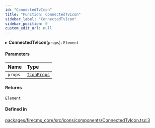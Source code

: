 ```yaml
---
id: "ConnectedTvIcon"
title: "Function: ConnectedTvIcon"
sidebar_label: "ConnectedTvIcon"
sidebar_position: 0
custom_edit_url: null
---
```


▸ **ConnectedTvIcon**(`props`): `Element`

#### Parameters

| Name | Type |
| :------ | :------ |
| `props` | [`IconProps`](../types/IconProps.md) |

#### Returns

`Element`

#### Defined in

[packages/firecms_core/src/icons/components/ConnectedTvIcon.tsx:3](https://github.com/FireCMSco/firecms/blob/d45f3739/packages/firecms_core/src/icons/components/ConnectedTvIcon.tsx#L3)
